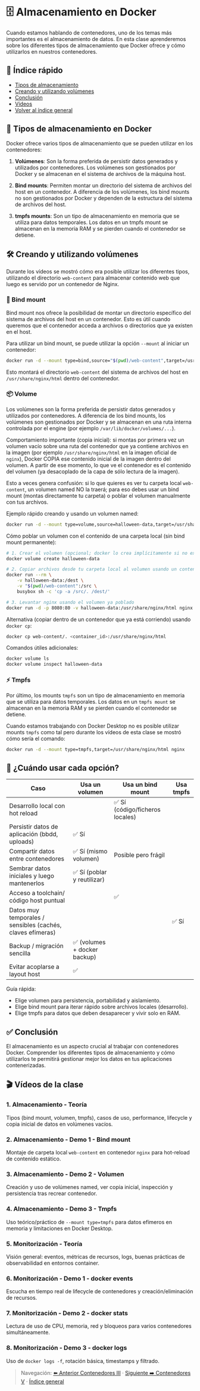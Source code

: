 # 🗄️ Almacenamiento en Docker <a id="top"></a>

Cuando estamos hablando de contenedores, uno de los temas más importantes es el almacenamiento de datos. En esta clase aprenderemos sobre los diferentes tipos de almacenamiento que Docker ofrece y cómo utilizarlos en nuestros contenedores.

## 📑 Índice rápido
- [Tipos de almacenamiento](#📂-tipos-de-almacenamiento-en-docker)
- [Creando y utilizando volúmenes](#🛠️-creando-y-utilizando-volúmenes)
- [Conclusión](#✅-conclusión)
- [Vídeos](#videos)
- [Volver al índice general](../README.md#🎬-Índice-navegable-de-apartados-y-vídeos)

## 📂 Tipos de almacenamiento en Docker

Docker ofrece varios tipos de almacenamiento que se pueden utilizar en los contenedores:

1. **Volúmenes**: Son la forma preferida de persistir datos generados y utilizados por contenedores. Los volúmenes son gestionados por Docker y se almacenan en el sistema de archivos de la máquina host.

2. **Bind mounts**: Permiten montar un directorio del sistema de archivos del host en un contenedor. A diferencia de los volúmenes, los bind mounts no son gestionados por Docker y dependen de la estructura del sistema de archivos del host.

3. **tmpfs mounts**: Son un tipo de almacenamiento en memoria que se utiliza para datos temporales. Los datos en un tmpfs mount se almacenan en la memoria RAM y se pierden cuando el contenedor se detiene.

## 🛠️ Creando y utilizando volúmenes

Durante los vídeos se mostró cómo era posible utilizar los diferentes tipos, utilizando el directorio `web-content` para almacenar contenido web que luego es servido por un contenedor de Nginx.

### 🔗 Bind mount

Bind mount nos ofrece la posibilidad de montar un directorio específico del sistema de archivos del host en un contenedor. Esto es útil cuando queremos que el contenedor acceda a archivos o directorios que ya existen en el host.

Para utilizar un bind mount, se puede utilizar la opción `--mount` al iniciar un contenedor:

```bash
docker run -d --mount type=bind,source="$(pwd)/web-content",target=/usr/share/nginx/html nginx
```

Esto montará el directorio `web-content` del sistema de archivos del host en `/usr/share/nginx/html` dentro del contenedor.

### 📦 Volume

Los volúmenes son la forma preferida de persistir datos generados y utilizados por contenedores. A diferencia de los bind mounts, los volúmenes son gestionados por Docker y se almacenan en una ruta interna controlada por el engine (por ejemplo `/var/lib/docker/volumes/...`).

Comportamiento importante (copia inicial): si montas por primera vez un volumen vacío sobre una ruta del contenedor que ya contiene archivos en la imagen (por ejemplo `/usr/share/nginx/html` en la imagen oficial de `nginx`), Docker COPIA ese contenido inicial de la imagen dentro del volumen. A partir de ese momento, lo que ve el contenedor es el contenido del volumen (ya desacoplado de la capa de sólo lectura de la imagen).

Esto a veces genera confusión: si lo que quieres es ver tu carpeta local `web-content`, un volumen named NO la traerá; para eso debes usar un bind mount (montas directamente tu carpeta) o poblar el volumen manualmente con tus archivos.

Ejemplo rápido creando y usando un volumen named:

```bash
docker run -d --mount type=volume,source=halloween-data,target=/usr/share/nginx/html -p 8080:80 nginx
```

Cómo poblar un volumen con el contenido de una carpeta local (sin bind mount permanente):

```bash
# 1. Crear el volumen (opcional; docker lo crea implícitamente si no existe)
docker volume create halloween-data

# 2. Copiar archivos desde tu carpeta local al volumen usando un contenedor temporal
docker run --rm \
	-v halloween-data:/dest \
	-v "$(pwd)/web-content":/src \
	busybox sh -c 'cp -a /src/. /dest/'

# 3. Levantar nginx usando el volumen ya poblado
docker run -d -p 8080:80 -v halloween-data:/usr/share/nginx/html nginx
```

Alternativa (copiar dentro de un contenedor que ya está corriendo) usando `docker cp`:

```bash
docker cp web-content/. <container_id>:/usr/share/nginx/html
```

Comandos útiles adicionales:

```bash
docker volume ls
docker volume inspect halloween-data
```

### ⚡ Tmpfs

Por último, los mounts `tmpfs` son un tipo de almacenamiento en memoria que se utiliza para datos temporales. Los datos en un `tmpfs mount` se almacenan en la memoria RAM y se pierden cuando el contenedor se detiene.

Cuando estamos trabajando con Docker Desktop no es posible utilizar mounts `tmpfs` como tal pero durante los vídeos de esta clase se mostró cómo sería el comando:

```bash
docker run -d --mount type=tmpfs,target=/usr/share/nginx/html nginx
```

## 🤔 ¿Cuándo usar cada opción?

| Caso | Usa un volumen | Usa un bind mount | Usa tmpfs |
|------|----------------|-------------------|-----------|
| Desarrollo local con hot reload |  | ✅ Sí (código/ficheros locales) |  |
| Persistir datos de aplicación (bbdd, uploads) | ✅ Sí |  |  |
| Compartir datos entre contenedores | ✅ Sí (mismo volumen) | Posible pero frágil |  |
| Sembrar datos iniciales y luego mantenerlos | ✅ Sí (poblar y reutilizar) |  |  |
| Acceso a toolchain/ código host puntual |  | ✅ |  |
| Datos muy temporales / sensibles (cachés, claves efímeras) |  |  | ✅ Sí |
| Backup / migración sencilla | ✅ (volumes + docker backup) |  |  |
| Evitar acoplarse a layout host | ✅ |  |  |

Guía rápida:
- Elige volumen para persistencia, portabilidad y aislamiento.
- Elige bind mount para iterar rápido sobre archivos locales (desarrollo).
- Elige tmpfs para datos que deben desaparecer y vivir solo en RAM.

## ✅ Conclusión

El almacenamiento es un aspecto crucial al trabajar con contenedores Docker. Comprender los diferentes tipos de almacenamiento y cómo utilizarlos te permitirá gestionar mejor los datos en tus aplicaciones contenerizadas.

## 🎬 Vídeos de la clase <a id="videos"></a>

### 1. Almacenamiento - Teoría <a id="v4-almacenamiento-teoria"></a>
Tipos (bind mount, volumen, tmpfs), casos de uso, performance, lifecycle y copia inicial de datos en volúmenes vacíos.

### 2. Almacenamiento - Demo 1 - Bind mount <a id="v4-demo1-bind"></a>
Montaje de carpeta local `web-content` en contenedor `nginx` para hot-reload de contenido estático.

### 3. Almacenamiento - Demo 2 - Volumen <a id="v4-demo2-volumen"></a>
Creación y uso de volúmenes named, ver copia inicial, inspección y persistencia tras recrear contenedor.

### 4. Almacenamiento - Demo 3 - Tmpfs <a id="v4-demo3-tmpfs"></a>
Uso teórico/práctico de `--mount type=tmpfs` para datos efímeros en memoria y limitaciones en Docker Desktop.

### 5. Monitorización - Teoría <a id="v4-monitorizacion-teoria"></a>
Visión general: eventos, métricas de recursos, logs, buenas prácticas de observabilidad en entornos container.

### 6. Monitorización - Demo 1 - docker events <a id="v4-demo1-events"></a>
Escucha en tiempo real de lifecycle de contenedores y creación/eliminación de recursos.

### 7. Monitorización - Demo 2 - docker stats <a id="v4-demo2-stats"></a>
Lectura de uso de CPU, memoria, red y bloqueos para varios contenedores simultáneamente.

### 8. Monitorización - Demo 3 - docker logs <a id="v4-demo3-logs"></a>
Uso de `docker logs -f`, rotación básica, timestamps y filtrado.

> Navegación: [⬅️ Anterior Contenedores III](../contenedores-iii/README.md#videos) · [Siguiente ➡️ Contenedores V](../contenedores-v/README.md#videos) · [Índice general](../README.md#videos-index)
